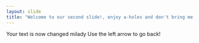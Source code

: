 ```yaml
---
layout: slide
title: "Welcome to our second slide!, enjoy a-holes and don't bring me down here again unless your ready for that pain!"
---
```

Your text is now changed milady
Use the left arrow to go back!

